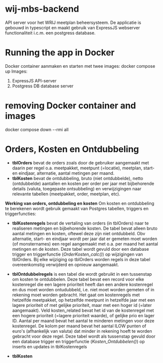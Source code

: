 # wij-mbs-backend
API server voor het WRIJ meetplan beheersysteem. De applicatie is gebouwd in typescript en maakt gebruik van ExpressJS webserver functionaliteit i.c.m. een postgress database.

# Running the app in Docker
Docker container aanmaken en starten met twee images: docker compose up
Images:
1) ExpressJS API-server
2) Postgress DB database server


# removing Docker container and images
docker compose down --rmi all

# Orders, Kosten en Ontdubbeling
- **tblOrders** bevat de orders zoals door de gebruiker aangemaakt met daarin per regel o.a. meetpakket, meetpunt (=locatie), meetplan, start- en eindjaar, alternatie, aantal metingen per maand.
- **tblKosten** bevat de ontdubbeling, bruto (niet ontdubbelde), netto (ontdubbelde) aantallen en kosten per order per jaar met bijbehorende details (valuta, toegepaste ontsubbeling) en verwijzigingen naar relevante tabellen (meetpakket, order, meetplan, etc).

**Werking van orders, ontdubbeling en kosten**
Om kosten en ontdubbeling te berekenen wordt gebruik gemaakt van Postgres tabellen, triggers en triggerfuncties:
- **tblKostenregels** bevat de vertaling van orders (in tblOrders) naar te realiseren metingen en bijbehorende kosten. De tabel bevat alleen bruto aantal metingen en kosten, oftewel deze zijn niet ontdubbeld. Obv alternatie, start- en eindjaar wordt per jaar dat er gemeten moet worden (of monsternames) een regel aangemaakt met o.a. per maand het aantal metingen en de kosten.  Deze tabel wordt gevuld door een database trigger en triggerfunctie (_OrderKosten_calc()_) op wijzigingen van tblOrders. Bij elke wijziging op tblOrders worden regels in deze tabel overeenkomstig verwijderd en opnieuw aangemaakt.
- **tblOntdubbelregels** is een tabel die wordt gebruikt in een tussenstap om kosten te ontdubbelen. Deze tabel bevat een record voor elke kostenregel die een lagere prioriteit heeft dan een andere kostenregel en dus moet worden ontudubbeld, i.e. niet moet worden gemeten of in rekening moet worden gebracht. Het gaat om kostenregels met hetzelfde meetpakket, op hetzelfde meetpunt in hetzelfde jaar met een lagere prioriteit of met gelijke prioriteit, maar met een hoger id (=later aangemaakt). Veld kosten_related bevat het id van de kostenregel met een hogere prioriteit (=lagere prioriteit waarde), of gelijke prio en lager ID. Aantal per maand bevat het aantal te minderen metingen voor deze kostenregel. De kolom per maand bevat het aantal ILOW punten of euro's (afhankelijk van valuta) dat minder in rekening hoeft te worden gebracht voor deze regel. Deze tabel wordt als tussenstap gevuld door een database trigger en triggerfunctie (_Kosten_Ontdubbelen()_) op inserts en updates in tblKostenregels
  


- **tblKosten**
